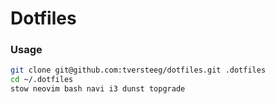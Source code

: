 # Dotfiles

### Usage

```bash
git clone git@github.com:tversteeg/dotfiles.git .dotfiles
cd ~/.dotfiles
stow neovim bash navi i3 dunst topgrade
```

